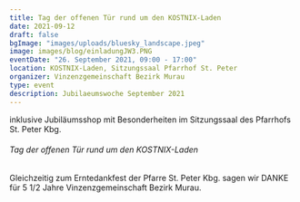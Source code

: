 ```yaml
---
title: Tag der offenen Tür rund um den KOSTNIX-Laden
date: 2021-09-12
draft: false
bgImage: "images/uploads/bluesky_landscape.jpeg"
image: images/blog/einladungJW3.PNG
eventDate: "26. September 2021, 09:00 - 17:00"
location: KOSTNIX-Laden, Sitzungssaal Pfarrhof St. Peter
organizer: Vinzenzgemeinschaft Bezirk Murau
type: event
description: Jubilaeumswoche September 2021
---
```


inklusive Jubiläumsshop mit Besonderheiten im Sitzungssaal des Pfarrhofs St. Peter Kbg. 

<!--more-->
###### Tag der offenen Tür rund um den KOSTNIX-Laden
Gleichzeitig zum Erntedankfest der Pfarre St. Peter Kbg. sagen wir DANKE für 5 1/2 Jahre Vinzenzgemeinschaft Bezirk Murau.
